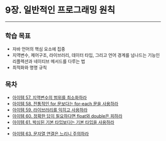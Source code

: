 # 9장. 일반적인 프로그래밍 원칙

---

## 학습 목표

- 자바 언어의 핵심 요소에 집중
- 지역변수, 제어구조, 라이브러리, 데이터 타입, 그리고 언어 경계를 넘나드는 기능인 리플렉션과 네이티브 메서드를 다루는 법
- 최적화와 명명 규칙

## 목차

- [아이템 57. 지역변수의 범위를 최소화하라](아이템%2057.%20지역변수의%20범위를%20최소화하라.md)
- [아이템 58. 전통적인 for 문보다는 for-each 문을 사용하라](아이템%2058.%20전통적인%20for%20문보다는%20for-each%20문을%20사용하라.md)
- [아이템 59. 라이브러리를 익히고 사용하라](아이템%2059.%20라이브러리를%20익히고%20사용하라.md)
- [아이템 60. 정확한 답이 필요하다면 float와 double은 피하라](아이템%2060.%20정확한%20답이%20필요하다면%20float와%20double은%20피하라.md)
- [아이템 61. 박싱된 기본 타입보다는 기본 타입을 사용하라](아이템%2061.%20박싱된%20기본%20타입보다는%20기본%20타입을%20사용하라.md)
- 
- [아이템 63. 문자열 연결은 느리니 주의하라](아이템%2063.%20문자열%20연결은%20느리니%20주의하라.md)

